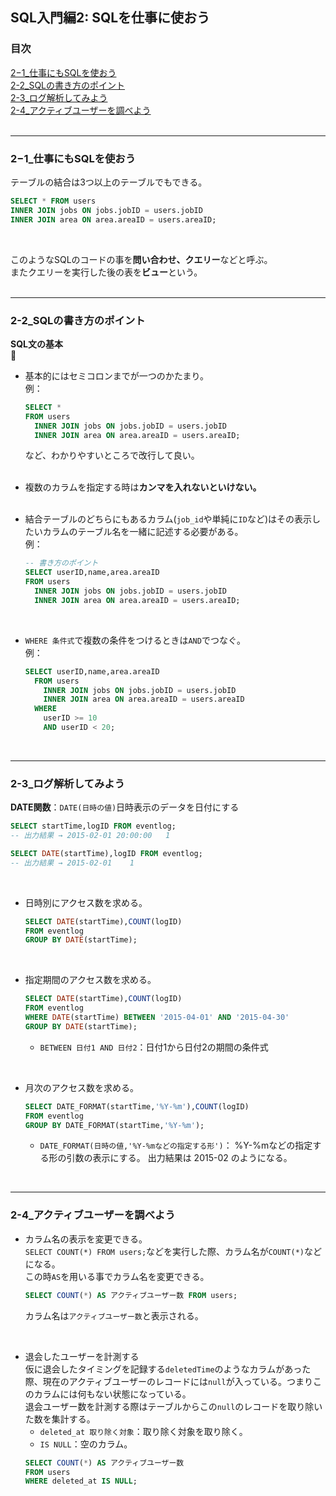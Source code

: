 ## SQL入門編2: SQLを仕事に使おう

### 目次
[2−1_仕事にもSQLを使おう](#2−1_仕事にもSQLを使おう)</br>
[2-2_SQLの書き方のポイント](#2-2_SQLの書き方のポイント)</br>
[2-3_ログ解析してみよう](#2-3_ログ解析してみよう)</br>
[2-4_アクティブユーザーを調べよう](#2-4_アクティブユーザーを調べよう)</br>
</br>

***

### 2−1_仕事にもSQLを使おう
テーブルの結合は3つ以上のテーブルでもできる。</br>
```sql
SELECT * FROM users
INNER JOIN jobs ON jobs.jobID = users.jobID
INNER JOIN area ON area.areaID = users.areaID;
```
</br>

このようなSQLのコードの事を**問い合わせ、クエリー**などと呼ぶ。</br>
またクエリーを実行した後の表を**ビュー**という。</br>
</br>

***

### 2-2_SQLの書き方のポイント
**SQL文の基本**</br>

- 基本的にはセミコロンまでが一つのかたまり。</br>
  例：
  ```SQL
  SELECT *
  FROM users
    INNER JOIN jobs ON jobs.jobID = users.jobID
    INNER JOIN area ON area.areaID = users.areaID;
  ```
  など、わかりやすいところで改行して良い。</br>
  </br>

- 複数のカラムを指定する時は**カンマを入れないといけない。**</br>
  </br>

- 結合テーブルのどちらにもあるカラム(`job_id`や単純に`ID`など)はその表示したいカラムのテーブル名を一緒に記述する必要がある。</br>
  例：
  ```sql
  -- 書き方のポイント
  SELECT userID,name,area.areaID
  FROM users
    INNER JOIN jobs ON jobs.jobID = users.jobID
    INNER JOIN area ON area.areaID = users.areaID;
  ```
  </br>

- `WHERE 条件式`で複数の条件をつけるときは`AND`でつなぐ。</br>
  例：
  ```sql
  SELECT userID,name,area.areaID
    FROM users
      INNER JOIN jobs ON jobs.jobID = users.jobID
      INNER JOIN area ON area.areaID = users.areaID
    WHERE
      userID >= 10
      AND userID < 20; 
  ```
</br>

***

### 2-3_ログ解析してみよう
**DATE関数**：`DATE(日時の値)`日時表示のデータを日付にする
```sql
SELECT startTime,logID FROM eventlog;
-- 出力結果 → 2015-02-01 20:00:00	1

SELECT DATE(startTime),logID FROM eventlog;
-- 出力結果 → 2015-02-01	1
```
</br>

- 日時別にアクセス数を求める。
  ```sql
  SELECT DATE(startTime),COUNT(logID)
  FROM eventlog
  GROUP BY DATE(startTime);
  ```
  
</br>

- 指定期間のアクセス数を求める。
  ```sql
  SELECT DATE(startTime),COUNT(logID)
  FROM eventlog
  WHERE DATE(startTime) BETWEEN '2015-04-01' AND '2015-04-30'
  GROUP BY DATE(startTime);
  ```
  - `BETWEEN 日付1 AND 日付2`：日付1から日付2の期間の条件式
</br>

- 月次のアクセス数を求める。
  ```sql
  SELECT DATE_FORMAT(startTime,'%Y-%m'),COUNT(logID)
  FROM eventlog
  GROUP BY DATE_FORMAT(startTime,'%Y-%m');
  ```
  - `DATE_FORMAT(日時の値,'%Y-%mなどの指定する形')`： %Y-%mなどの指定する形の引数の表示にする。
    出力結果は 2015-02 のようになる。</br>
</br>

***

### 2-4_アクティブユーザーを調べよう
- カラム名の表示を変更できる。</br>
  `SELECT COUNT(*) FROM users;`などを実行した際、カラム名が`COUNT(*)`などになる。</br>
  この時`AS`を用いる事でカラム名を変更できる。</br>
  ```sql
  SELECT COUNT(*) AS アクティブユーザー数 FROM users;
  ```
  カラム名は`アクティブユーザー数`と表示される。
</br>

- 退会したユーザーを計測する</br>
  仮に退会したタイミングを記録する`deletedTime`のようなカラムがあった際、現在のアクティブユーザーのレコードには`null`が入っている。つまりこのカラムには何もない状態になっている。</br>
  退会ユーザー数を計測する際はテーブルからこの`null`のレコードを取り除いた数を集計する。</br>
  - `deleted_at 取り除く対象`：取り除く対象を取り除く。
  - `IS NULL`：空のカラム。
  ```sql
  SELECT COUNT(*) AS アクティブユーザー数
  FROM users
  WHERE deleted_at IS NULL;
  ```
</br>



